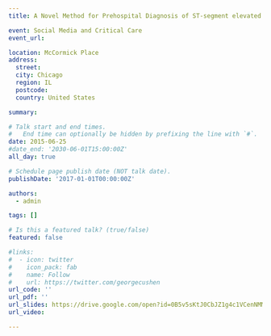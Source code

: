 ```yaml
---
title: A Novel Method for Prehospital Diagnosis of ST-segment elevated myocardial infarction

event: Social Media and Critical Care
event_url: 

location: McCormick Place
address:
  street: 
  city: Chicago
  region: IL
  postcode: 
  country: United States

summary: 

# Talk start and end times.
#   End time can optionally be hidden by prefixing the line with `#`.
date: 2015-06-25
#date_end: '2030-06-01T15:00:00Z'
all_day: true

# Schedule page publish date (NOT talk date).
publishDate: '2017-01-01T00:00:00Z'

authors:
  - admin

tags: []

# Is this a featured talk? (true/false)
featured: false

#links:
#  - icon: twitter
#    icon_pack: fab
#    name: Follow
#    url: https://twitter.com/georgecushen
url_code: ''
url_pdf: ''
url_slides: https://drive.google.com/open?id=0B5v5sKtJ0CbJZ1g4c1VCenNMM2c
url_video: 

---
```

